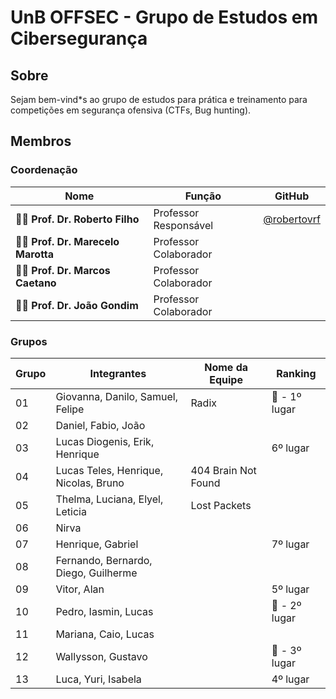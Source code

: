# UnB OFFSEC - Grupo de Estudos em Cibersegurança 

## Sobre

Sejam bem-vind*s ao grupo de estudos para prática e treinamento para competições em segurança ofensiva (CTFs, Bug hunting).

## Membros

###  Coordenação

| Nome                                   | Função                     | GitHub                                               |
|----------------------------------------|----------------------------|------------------------------------------------------|
| 👨‍🏫 **Prof. Dr. Roberto Filho**         | Professor Responsável      | [@robertovrf](https://github.com/robertovrf)         |
| 👨‍🏫 **Prof. Dr. Marecelo Marotta**      | Professor Colaborador      |                                                      |
| 👨‍🏫 **Prof. Dr. Marcos Caetano**        | Professor Colaborador      |                                                      |
| 👨‍🏫 **Prof. Dr. João Gondim**           | Professor Colaborador      |                                                      |

### Grupos

| Grupo | Integrantes                                | Nome da Equipe       | Ranking             |
|-------|---------------------------------------------|---------------------|---------------------|
| 01    | Giovanna, Danilo, Samuel, Felipe           | Radix               |     🥇 - 1º lugar    |
| 02    | Daniel, Fabio, João                        |                     |                     |
| 03    | Lucas Diogenis, Erik, Henrique             |                     |       6º lugar      |
| 04    | Lucas Teles, Henrique, Nicolas, Bruno      | 404 Brain Not Found |                     |
| 05    | Thelma, Luciana, Elyel, Leticia            | Lost Packets        |                     |
| 06    | Nirva                                      |                     |                     |
| 07    | Henrique, Gabriel                          |                     |      7º lugar       |
| 08    | Fernando, Bernardo, Diego, Guilherme       |                     |                     |
| 09    | Vitor, Alan                                |                     |      5º lugar       |
| 10    | Pedro, Iasmin, Lucas                       |                     |     🥈 - 2º lugar   |
| 11    | Mariana, Caio, Lucas                       |                     |                     |
| 12    | Wallysson, Gustavo                         |                     |     🥉 - 3º lugar   |
| 13    | Luca, Yuri, Isabela                        |                     |      4º lugar       |

